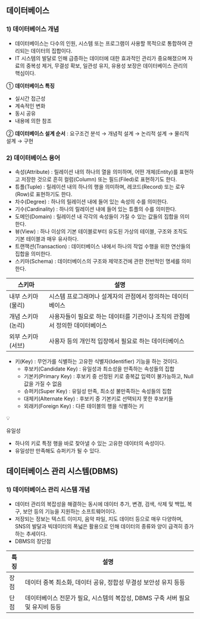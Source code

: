 ## 데이터베이스

### 1) 데이터베이스 개념

- 데이터베이스는 다수의 인원, 시스템 또는 프로그램이 사용할 목적으로 통합하여 관리되는 데이터의 집합이다.
- IT 시스템의 발달로 인해 급증하는 데이터에 대한 효과적인 관리가 중요해졌으며 자료의 중복성 제거, 무결성 확보, 일관성 유지, 유용성 보장은 데이터베이스 관리의 핵심이다.

① **데이터베이스 특징**

- 실시간 접근성
- 계속적인 변화
- 동시 공유
- 내용에 의한 참조

② **데이터베이스 설계 순서** : 요구조건 분석 → 개념적 설계 → 논리적 설계 → 물리적 설계 → 구현

### 2) 데이터베이스 용어

- 속성(Attribute) : 릴레이션 내의 하나의 열을 의미하며, 어떤 개체(Entity)를 표현하고 저장한 것으로 흔히 컬럼(Column) 또는 필드(Filed)로 표현하기도 한다.
- 튜플(Tuple) : 릴레이션 내의 하나의 행을 의미하며, 레코드(Record) 또는 로우(Row)로 표현하기도 한다.
- 차수(Degree) : 하나의 릴레이션 내에 들어 있는 속성의 수를 의미한다.
- 기수(Cardinality) : 하나의 릴레이션 내에 들어 있는 튜플의 수를 의미한다.
- 도메인(Domain) : 릴레이션 내 각각의 속성들이 가질 수 있는 값들의 집합을 의미한다.
- 뷰(View) : 하나 이상의 기본 테이블로부터 유도된 가상의 테이블, 구조와 조작도 기본 테이블과 매우 유사하다.
- 트랜잭션(Transaction) : 데이터베이스 내에서 하나의 작업 수행을 위한 연산들의 집합을 의미한다.
- 스키마(Schema) : 데이터베이스의 구조와 제약조건에 관한 전반적인 명세를 의미한다.
  
| 스키마 | 설명 |
| --- | --- |
| 내부 스키마(물리) | 시스템 프로그래머나 설계자의 관점에서 정의하는 데이터베이스 |
| 개념 스키마(논리) | 사용자들이 필요로 하는 데이터를 기관이나 조직의 관점에서 정의한 데이터베이스 |
| 외부 스키마(서브) | 사용자 등의 개인적 입장에서 필요로 하는 데이터베이스 |

- 키(Key) : 무언가를 식별하는 고유한 식별자(Identifier) 기능을 하는 것이다.
  - 후보키(Candidate Key) : 유일성과 최소성을 만족하는 속성들의 집합
  - 기본키(Primary Key) : 후보키 중 선정된 키로 중복값 입력이 불가능하고, Null 값을 가질 수 없음
  - 슈퍼키(Super Key) : 유일성 만족, 최소성 불만족하는 속성들의 집합
  - 대체키(Alternate Key) : 후보키 중 기본키로 선택되지 못한 후보키들
  - 외래키(Foreign Key) : 다른 테이블의 행을 식별하는 키
<aside>
💡

유일성

- 하나의 키로 특정 행을 바로 찾아낼 수 있는 고유한 데이터의 속성이다.
- 유일성만 만족해도 슈퍼키가 될 수 있다.
</aside>

## 데이터베이스 관리 시스템(DBMS)

### 1) 데이터베이스 관리 시스템 개념
- 데이터 관리의 복잡성을 해결하는 동시에 데이터 추가, 변경, 검색, 삭제 및 백업, 복구, 보안 등의 기능을 지원하는 소프트웨어이다.
- 저장되는 정보는 텍스트 이미지, 음악 파일, 지도 데이터 등으로 매우 다양하며, SNS의 발달과 빅데이터의 폭넓은 활용으로 인해 데이터의 종류와 양이 급격히 증가하는 추세이다.
- DBMS의 장단점

| 특징 | 설명 |
| --- | --- |
| 장점 | 데이터 중복 최소화, 데이터 공유, 정합성 무결성 보안성 유지 등등  |
| 단점 | 데이터베이스 전문가 필요, 시스템의 복잡성, DBMS 구축 서버 필요 및 유지비 등등 |
